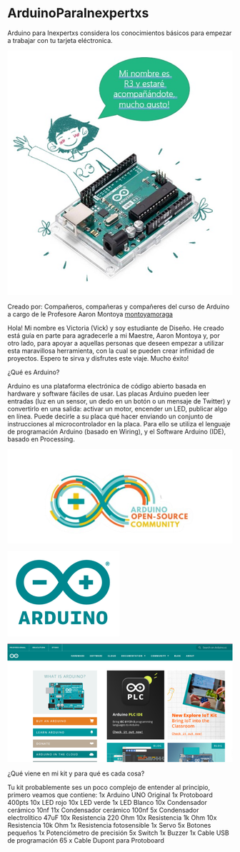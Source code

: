# ArduinoParaInexpertxs 
Arduino para Inexpertxs considera los conocimientos básicos para empezar a trabajar con tu tarjeta eléctronica.

![foto de r3](./R3Presentation.jpg)

Creado por:
Compañeros, compañeras y compañeres del curso de Arduino a cargo de le Profesore Aaron Montoya [montoyamoraga](https://github.com/montoyamoraga)

Hola! Mi nombre es Victoria (Vick) y soy estudiante de Diseño. He creado está guía en parte para agradecerle a mi Maestre, Aaron Montoya y, por otro lado, para apoyar a aquellas personas que deseen empezar a utilizar esta maravillosa herramienta, con la cual se pueden crear infinidad de proyectos. Espero te sirva y disfrutes este viaje. Mucho éxito!

¿Qué es Arduino?

Arduino es una plataforma electrónica de código abierto basada en hardware y software fáciles de usar. Las placas Arduino pueden leer entradas (luz en un sensor, un dedo en un botón o un mensaje de Twitter) y convertirlo en una salida: activar un motor, encender un LED, publicar algo en línea. Puede decirle a su placa qué hacer enviando un conjunto de instrucciones al microcontrolador en la placa. Para ello se utiliza el lenguaje de programación Arduino (basado en Wiring), y el Software Arduino (IDE), basado en Processing.

![foto de arduino logo 1](./arduinologo1.png)

![foto de arduino logo 2](./arduinologo2.png)

![foto de arduino pagina web](./arduinoweb.png)

¿Qué viene en mi kit y para qué es cada cosa?

Tu kit probablemente ses un poco complejo de entender al principio, primero veamos que contiene:
1x Arduino UNO Original
1x Protoboard 400pts
10x LED rojo
10x LED verde
1x LED Blanco
10x Condensador cerámico 10nf
11x Condensador cerámico 100nf
5x Condensador electrolítico 47uF
10x Resistencia 220 Ohm
10x Resistencia 1k Ohm
10x Resistencia 10k Ohm
1x Resistencia fotosensible
1x Servo
5x Botones pequeños
1x Potenciómetro de precisión
5x Switch
1x Buzzer
1x Cable USB de programación
65 x Cable Dupont para Protoboard





